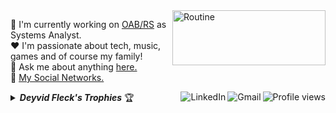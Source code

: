 <a href="#">
    <img src="https://github.com/DeyvidFleck/DeyvidFleck/days.gif" title="day++" width="245px" height="88" align="right" alt="Routine">
</a>

:department_store: I'm currently working on <a href="https://www.oabrs.org.br/">OAB/RS</a> as Systems Analyst.
<br />
:heart: I'm passionate about tech, music, games and of course my family!
<br />
:speech_balloon: Ask me about anything <a href="https://github.com/DeyvidFleck/DeyvidFleck/issues">here.</a>
<br />
:link: <a href="https://linktr.ee/deyvidfleck">My Social Networks.</a>

<img src="https://komarev.com/ghpvc/?username=deyvidfleck&label=Profile%20views&color=0e75b6&style=flat-square&color=yellow" title="Profile views" align="right" alt="Profile views" />

<a href="mailto:deyvidwenzel@gmail.com">
    <img src="https://img.shields.io/badge/-Gmail-c14438?style=flat-square&logo=Gmail&logoColor=white" title="Send me an email" align="right" alt="Gmail">
</a>

<a href="https://br.linkedin.com/in/deyvid-wenzel-fleck-a0a256a2">
    <img src="https://img.shields.io/badge/-LinkedIn-blue?style=flat-square&logo=Linkedin&logoColor=white" title="My Social Network" align="right" alt="LinkedIn">
</a>

<details title="Deyvid Fleck's Trophies">
    <br />
    <summary align="left"><strong><i>Deyvid Fleck's Trophies</i></strong> 🏆</summary>
    <p align="center">
        <img 
             src="https://github-profile-trophy.vercel.app/?username=DeyvidFleck&column=4&theme=gruvbox&margin-w=4&margin-h=4&no-frame=true" 
             width="60%"
             title="Deyvid Fleck's Trophies"
        />
    </p>
    <p align="center">
      <a href="https://github.com/DeyvidFleck/DeyvidFleck/issues">
        <img src="https://img.shields.io/github/issues/DeyvidFleck/DeyvidFleck" title="issues" alt="issues" /> 
      </a>
      <a href="https://github.com/DeyvidFleck/DeyvidFleck/network/members">
        <img src="https://img.shields.io/github/forks/DeyvidFleck/DeyvidFleck" title="forks" alt="forks" /> 
      </a>
      <a href="https://github.com/DeyvidFleck/DeyvidFleck/stargazers">
        <img src="https://img.shields.io/github/stars/DeyvidFleck/DeyvidFleck" title="stars" alt="stars" /> 
      </a>
       <a href="https://github.com/lDeyvidFleck/DeyvidFleck/blob/master/LICENSE">
        <img src="https://img.shields.io/github/license/DeyvidFleck/DeyvidFleck" title="license" alt="license" /> 
      </a>
    </p>
</details>
